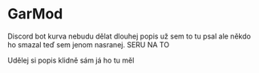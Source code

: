 # GarMod
Discord bot kurva nebudu dělat dlouhej popis už sem to tu psal ale někdo ho smazal teď sem jenom nasranej. SERU NA TO
 
 
 Udělej si popis klidně sám já ho tu měl
 
